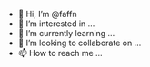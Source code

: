 - 👋 Hi, I’m @faffn
- 👀 I’m interested in ...
- 🌱 I’m currently learning ...
- 💞️ I’m looking to collaborate on ...
- 📫 How to reach me ...

<!---
faffn/faffn is a ✨ special ✨ repository because its `README.md` (this file) appears on your GitHub profile.
You can click the Preview link to take a look at your changes.
--->
